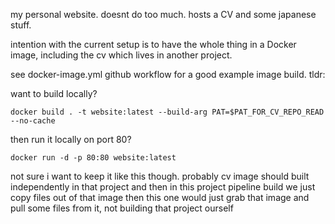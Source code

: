 my personal website. doesnt do too much. hosts a CV and some japanese stuff.

intention with the current setup is to have the whole thing in a Docker image, including the cv which lives in another project.

see docker-image.yml github workflow for a good example image build. tldr:  

want to build locally?

`docker build . -t website:latest --build-arg PAT=$PAT_FOR_CV_REPO_READ --no-cache`

then run it locally on port 80?

`docker run -d -p 80:80 website:latest`

not sure i want to keep it like this though. probably cv image should built independently in that project and then in this project pipeline build we just copy files out of that image
then this one would just grab that image and pull some files from it, not building that project ourself